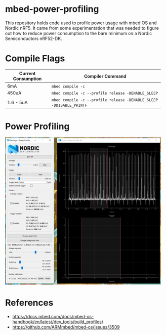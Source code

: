 # mbed-power-profiling
This repository holds code used to profile power usage with mbed OS and Nordic nRF5. It came from some experimentation that was needed to figure out how to reduce power consumption to the bare minimum on a Nordic Semiconductors nRF52-DK.

# Compile Flags

| Current Consumption | Compiler Command |
| --- | --- |
| 6mA | `mbed compile -c` |
| 450uA | `mbed compile -c --profile release -DENABLE_SLEEP` |
| 1.6 - 5uA | `mbed compile -c --profile release -DENABLE_SLEEP -DDISABLE_PRINTF` |

# Power Profiling

![1.6uA consumption](lowest-power.png)

# References

* https://docs.mbed.com/docs/mbed-os-handbook/en/latest/dev_tools/build_profiles/
* https://github.com/ARMmbed/mbed-os/issues/3509
